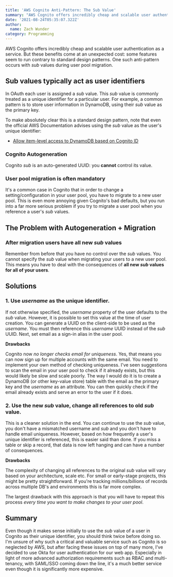 ```yaml
---
title: 'AWS Cognito Anti-Pattern: The Sub Value'
summary: "AWS Cognito offers incredibly cheap and scalable user authentication as a service. However, there's a number of problems that become apparent only after you begin using the service."
date: '2021-08-24T05:35:07.322Z'
author:
  name: Zach Wunder
category: Programming
---
```

AWS Cognito offers incredibly cheap and scalable user authentication as a service. But these benefits come at an unexpected cost: some features seem to run contrary to standard design patterns. One such anti-pattern occurs with *sub* values during user pool migration.

## Sub values typically act as user identifiers
In OAuth each user is assigned a *sub* value. This *sub* value is commonly treated as a unique identifier for a particular user. For example, a common pattern is to store user information in DynamoDB, using their *sub* value as the primary key.

To make absolutely clear this is a standard design pattern, note that even the official AWS Documentation advises using the *sub* value as the user's unique identifier:
- [Allow item-level access to DynamoDB based on Cognito ID](https://docs.aws.amazon.com/IAM/latest/UserGuide/reference_policies_examples_dynamodb_items.html)

### Cognito Autogeneration
Cognito *sub* is an auto-generated UUID: you **cannot** control its value.

### User pool migration is often mandatory
It's a common case in Cognito that in order to change a setting/configuration in your user pool, you have to migrate to a new user pool. This is even more annoying given Cognito's bad defaults, but you run into a far more serious problem if you try to migrate a user pool when you reference a user's *sub* values.

## The Problem with Autogeneration + Migration

### After migration users have all new *sub* values
Remember from before that you have no control over the *sub* values. You cannot specify the *sub* value when migrating your users to a new user pool. This means you have to deal with the consequences of **all new *sub* values for all of your users**.

## Solutions

### 1. Use *username* as the unique identifier.
If not otherwise specified, the *username* property of the user defaults to the *sub* value. However, it is possible to set this value at the time of user creation. You can generate a UUID on the client-side to be used as the *username*. You must then reference this *username* UUID instead of the *sub* UUID. Next, set email as a sign-in alias in the user pool.

**Drawbacks**  

Cognito now *no longer checks email for uniqueness*. Yes, that means you can now sign up for multiple accounts with the same email. You need to implement your own method of checking uniqueness. I've seen suggestions to scan the email in your user pool to check if it already 
exists, but this would likely be slow and scale poorly. The way I would do it is to create a DynamoDB (or other key-value store) table with the email as the primary key and the *username* as an attribute. You can then quickly check if the email already exists and serve an error to the user if it does.

### 2. Use the new *sub* value, change all references to old *sub* value.
This is a cleaner solution in the end. You can continue to use the *sub* value, you don't have a mismatched username and *sub* and you don't have to handle email uniqueness. However, based on how frequently a user's unique identifier is referenced, this is easier said than done. If you miss a table or skip a record, that data is now left hanging and can have a number of consequences.

**Drawbacks**  

The complexity of changing all references to the original *sub* value will vary based on your architecture, scale etc. For small or early-stage projects, this might be pretty straightforward. If you're tracking millions/billions of records across multiple DB's and 
environments this is far more complex.

The largest drawback with this approach is that you will have to repeat this process *every time you want to make changes to your user pool*.

## Summary
Even though it makes sense initially to use the *sub* value of a user in Cognito as their unique identifier, you should think twice before doing so. I'm unsure of why such a critical and valuable service such as Cognito is so neglected by AWS, but after facing these issues on top of many more, I've decided to use Okta for user authentication for our web app. Especially in light of more advanced authorization requirements such as RBAC and multi-tenancy, with SAML/SSO coming down the line, it's a much better service even though it is significantly more expensive.